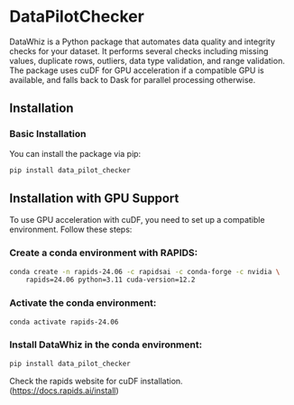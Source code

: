# DataPilotChecker

DataWhiz is a Python package that automates data quality and integrity checks for your dataset. It performs several checks including missing values, duplicate rows, outliers, data type validation, and range validation. The package uses cuDF for GPU acceleration if a compatible GPU is available, and falls back to Dask for parallel processing otherwise.

## Installation

### Basic Installation

You can install the package via pip:

```bash
pip install data_pilot_checker
```

## Installation with GPU Support
To use GPU acceleration with cuDF, you need to set up a compatible environment. Follow these steps:

### Create a conda environment with RAPIDS:

```bash
conda create -n rapids-24.06 -c rapidsai -c conda-forge -c nvidia \
    rapids=24.06 python=3.11 cuda-version=12.2
```
### Activate the conda environment:

```bash
conda activate rapids-24.06
```
### Install DataWhiz in the conda environment:

```bash
pip install data_pilot_checker
```

Check the rapids website for cuDF installation. (https://docs.rapids.ai/install)
